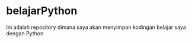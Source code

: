 # belajarPython
Ini adalah repository dimana saya akan menyimpan kodingan belajar saya dengan Python
